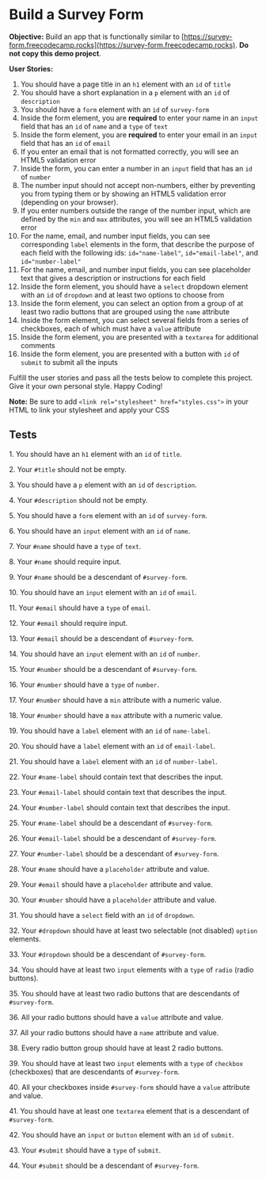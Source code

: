 Build a Survey Form
===================

**Objective:** Build an app that is functionally similar to [https://survey-form.freecodecamp.rocks](https://survey-form.freecodecamp.rocks). **Do not copy this demo project**.

**User Stories:**

1.  You should have a page title in an `h1` element with an `id` of `title`
2.  You should have a short explanation in a `p` element with an `id` of `description`
3.  You should have a `form` element with an `id` of `survey-form`
4.  Inside the form element, you are **required** to enter your name in an `input` field that has an `id` of `name` and a `type` of `text`
5.  Inside the form element, you are **required** to enter your email in an `input` field that has an `id` of `email`
6.  If you enter an email that is not formatted correctly, you will see an HTML5 validation error
7.  Inside the form, you can enter a number in an `input` field that has an `id` of `number`
8.  The number input should not accept non-numbers, either by preventing you from typing them or by showing an HTML5 validation error (depending on your browser).
9.  If you enter numbers outside the range of the number input, which are defined by the `min` and `max` attributes, you will see an HTML5 validation error
10.  For the name, email, and number input fields, you can see corresponding `label` elements in the form, that describe the purpose of each field with the following ids: `id="name-label"`, `id="email-label"`, and `id="number-label"`
11.  For the name, email, and number input fields, you can see placeholder text that gives a description or instructions for each field
12.  Inside the form element, you should have a `select` dropdown element with an `id` of `dropdown` and at least two options to choose from
13.  Inside the form element, you can select an option from a group of at least two radio buttons that are grouped using the `name` attribute
14.  Inside the form element, you can select several fields from a series of checkboxes, each of which must have a `value` attribute
15.  Inside the form element, you are presented with a `textarea` for additional comments
16.  Inside the form element, you are presented with a button with `id` of `submit` to submit all the inputs

Fulfill the user stories and pass all the tests below to complete this project. Give it your own personal style. Happy Coding!

**Note:** Be sure to add `<link rel="stylesheet" href="styles.css">` in your HTML to link your stylesheet and apply your CSS

Tests
-----

1\. You should have an `h1` element with an `id` of `title`.

2\. Your `#title` should not be empty.

3\. You should have a `p` element with an `id` of `description`.

4\. Your `#description` should not be empty.

5\. You should have a `form` element with an `id` of `survey-form`.

6\. You should have an `input` element with an `id` of `name`.

7\. Your `#name` should have a `type` of `text`.

8\. Your `#name` should require input.

9\. Your `#name` should be a descendant of `#survey-form`.

10\. You should have an `input` element with an `id` of `email`.

11\. Your `#email` should have a `type` of `email`.

12\. Your `#email` should require input.

13\. Your `#email` should be a descendant of `#survey-form`.

14\. You should have an `input` element with an `id` of `number`.

15\. Your `#number` should be a descendant of `#survey-form`.

16\. Your `#number` should have a `type` of `number`.

17\. Your `#number` should have a `min` attribute with a numeric value.

18\. Your `#number` should have a `max` attribute with a numeric value.

19\. You should have a `label` element with an `id` of `name-label`.

20\. You should have a `label` element with an `id` of `email-label`.

21\. You should have a `label` element with an `id` of `number-label`.

22\. Your `#name-label` should contain text that describes the input.

23\. Your `#email-label` should contain text that describes the input.

24\. Your `#number-label` should contain text that describes the input.

25\. Your `#name-label` should be a descendant of `#survey-form`.

26\. Your `#email-label` should be a descendant of `#survey-form`.

27\. Your `#number-label` should be a descendant of `#survey-form`.

28\. Your `#name` should have a `placeholder` attribute and value.

29\. Your `#email` should have a `placeholder` attribute and value.

30\. Your `#number` should have a `placeholder` attribute and value.

31\. You should have a `select` field with an `id` of `dropdown`.

32\. Your `#dropdown` should have at least two selectable (not disabled) `option` elements.

33\. Your `#dropdown` should be a descendant of `#survey-form`.

34\. You should have at least two `input` elements with a `type` of `radio` (radio buttons).

35\. You should have at least two radio buttons that are descendants of `#survey-form`.

36\. All your radio buttons should have a `value` attribute and value.

37\. All your radio buttons should have a `name` attribute and value.

38\. Every radio button group should have at least 2 radio buttons.

39\. You should have at least two `input` elements with a `type` of `checkbox` (checkboxes) that are descendants of `#survey-form`.

40\. All your checkboxes inside `#survey-form` should have a `value` attribute and value.

41\. You should have at least one `textarea` element that is a descendant of `#survey-form`.

42\. You should have an `input` or `button` element with an `id` of `submit`.

43\. Your `#submit` should have a `type` of `submit`.

44\. Your `#submit` should be a descendant of `#survey-form`.
